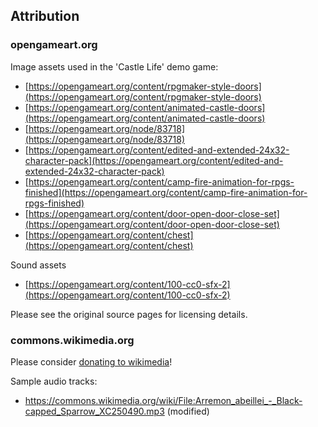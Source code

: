 ## Attribution

### opengameart.org

Image assets used in the 'Castle Life' demo game:
- [https://opengameart.org/content/rpgmaker-style-doors](https://opengameart.org/content/rpgmaker-style-doors)
- [https://opengameart.org/content/animated-castle-doors](https://opengameart.org/content/animated-castle-doors)
- [https://opengameart.org/node/83718](https://opengameart.org/node/83718)
- [https://opengameart.org/content/edited-and-extended-24x32-character-pack](https://opengameart.org/content/edited-and-extended-24x32-character-pack)
- [https://opengameart.org/content/camp-fire-animation-for-rpgs-finished](https://opengameart.org/content/camp-fire-animation-for-rpgs-finished)
- [https://opengameart.org/content/door-open-door-close-set](https://opengameart.org/content/door-open-door-close-set)
- [https://opengameart.org/content/chest](https://opengameart.org/content/chest)

Sound assets
- [https://opengameart.org/content/100-cc0-sfx-2](https://opengameart.org/content/100-cc0-sfx-2)

Please see the original source pages for licensing details.

### commons.wikimedia.org

Please consider [donating to wikimedia](https://donate.wikimedia.org/wiki/Ways_to_Give)!

Sample audio tracks:
- https://commons.wikimedia.org/wiki/File:Arremon_abeillei_-_Black-capped_Sparrow_XC250490.mp3 (modified)
